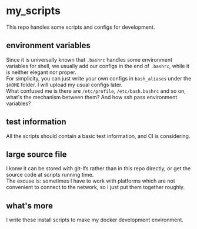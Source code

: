 # my_scripts  
This repo handles some scripts and configs for development.  

## environment variables  
Since it is  universally known that `.bashrc` handles some environment variables for shell, we usually add our configs in the end of `.bashrc`, while it is neither elegant nor proper.  
For simplicity, you can just write your own configs in `bash_aliases` under the `$HOME` folder. I will upload my usual configs later.  
What confused me is there are `/etc/profile`, `/etc/bash.bashrc` and so on, what's the mechanism between them? And how ssh pass environment variables?  

## test information  
All the scripts should contain a basic test information, and CI is considering.

## large source file
I konw it can be stored with git-lfs rather than in this repo directly, or get the source code at scripts running time.  
The excuse is: sometimes I have to work with platforms which are not convenient to connect to the network, so I just put them together roughly.  

## what's more
I write these install scripts to make my docker development environment.